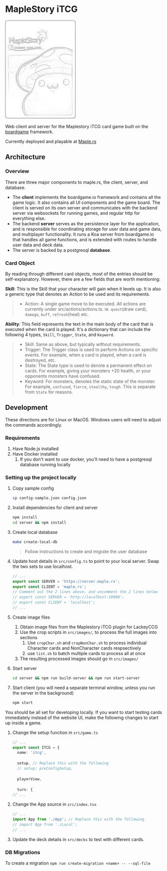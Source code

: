 # MapleStory iTCG

![Sketch Cardback](src/images/itcgCBsk2-sm.jpg)

Web client and server for the Maplestory iTCG card game built on the [boardgame](https://boardgame.io) framework.

Currently deployed and playable at [Maple.rs](https://maple.rs)

## Architecture

### Overview

There are three major components to maple.rs, the client, server, and database.

- The **client** implements the boardgame.io framework and contains all the game logic. It also contains all UI components and the game board.
  The client is served on its own server and communicates with the backend server via websockets for running games, and regular http for everything else.
- The backend **server** serves as the persistence layer for the application, and is responsible for coordinating storage for user data and game data, and multiplayer functionality.
  It runs a Koa server from boardgame.io that handles all game functions, and is extended with routes to handle user data and deck data.
- The server is backed by a postgresql **database**.

### Card Object

By reading through different card objects, most of the entries should be self-explanatory. However, there are a few fields that are worth mentioning:

**Skill**: This is the Skill that your character will gain when it levels up. It is also a generic type that denotes an Action to be used and its requirements.

> - Action: A single game move to be executed. All actions are currently under src/actions/actions.ts. ie. `quest`(draw card), `damage`, `buff`, `refresh`(heal) etc.

**Ability**: This field represents the text in the main body of the card that is executed when the card is played. It's a dictionary that can include the following 4 types, `Skill`, `Trigger`, `State`, and `Keyword`.

> - Skill: Same as above, but typically without requirements.
> - Trigger: The Trigger class is used to perform Actions on specific events. For example, when a card is played, when a card is destroyed, etc.
> - State: The State type is used to denote a permanent effect on cards. For example, giving your monsters +20 health, or your opponents monsters have confused.
> - Keyword: For monsters, denotes the static state of the monster. For example, `confused`, `fierce`, `stealthy`, `tough`. This is separate from `State` for reasons.

## Development

These directions are for Linux or MacOS. Windows users will need to adjust the commands accordingly.

### Requirements

1. Have Node.js installed
1. Have Docker installed
   1. If you don't want to use docker, you'll need to have a postgresql database running locally

### Setting up the project locally

1. Copy sample config

   ```bash
   cp config-sample.json config.json
   ```

1. Install dependencies for client and server

   ```bash
   npm install
   cd server && npm install
   ```

1. Create local database

   ```bash
   make create-local-db
   ```

   > Follow instructions to create and migrate the user database

1. Update host details in `src/config.ts` to point to your local server. Swap the two sets to use localhost.

   ```typescript
   // ...
   export const SERVER = 'https://server.maple.rs';
   export const CLIENT = 'maple.rs';
   // Comment out the 2 lines above, and uncomment the 2 lines below
   // export const SERVER = 'http://localhost:18000';
   // export const CLIENT = 'localhost';
   // ...
   ```

1. Create image files

   1. Obtain image files from the Maplestory iTCG plugin for LackeyCCG
   1. Use the crop scripts in `src/images/`, to process the full images into sections
      1. Use `cropChar.sh` and `cropNonChar.sh` to process individual Character cards and NonCharacter cards respsectively
      1. use `list.sh` to batch multiple cards to process all at once
   1. The resulting processed images should go in `src/images/`

1. Start server

   ```bash
   cd server && npm run build-server && npm run start-server
   ```

1. Start client (you will need a separate terminal window, unless you run the server in the background)

   ```bash
   npm start
   ```

You should be all set for developing locally. If you want to start testing cards immediately instead
of the website UI, make the following changes to start up inside a game.

1. Change the setup function in `src/game.ts`

   ```typescript
   // ...
   export const ITCG = {
     name: 'itcg',

     setup, // Replace this with the following
     // setup: preConfigSetup,

     playerView,

     turn: {
   // ...
   ```

1. Change the App source in `src/index.tsx`

   ```typescript
   // ...
   import App from './App'; // Replace this with the following
   // import App from './Local';
   // ...
   ```

1. Update the deck details in `src/decks` to test with different cards.

### DB Migrations

To create a migration
`npm run create-migration <name> -- --sql-file`
